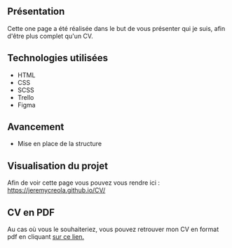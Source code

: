 ﻿## Présentation

Cette one page a été réalisée dans le but de vous présenter qui je suis, afin d'être plus complet qu'un CV.

## Technologies utilisées

- HTML
- CSS
- SCSS
- Trello
- Figma 

## Avancement

- Mise en place de la structure

## Visualisation du projet

Afin de voir cette page vous pouvez vous rendre ici : https://jeremycreola.github.io/CV/

## CV en PDF

Au cas où vous le souhaiteriez, vous pouvez retrouver mon CV en format pdf en cliquant [sur ce lien.](https://jeremycreola.000webhostapp.com/CV/CVJeremyCreola.pdf) 
